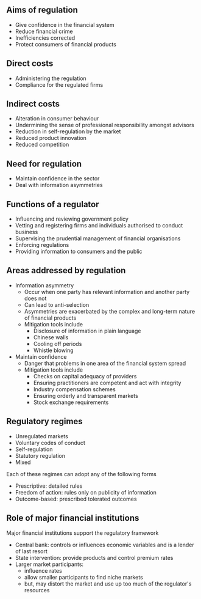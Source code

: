 ## Aims of regulation

- Give confidence in the financial system
- Reduce financial crime
- Inefficiencies corrected
- Protect consumers of financial products

## Direct costs

- Administering the regulation
- Compliance for the regulated firms

## Indirect costs

- Alteration in consumer behaviour
- Undermining the sense of professional responsibility amongst advisors
- Reduction in self-regulation by the market
- Reduced product innovation
- Reduced competition

## Need for regulation

- Maintain confidence in the sector
- Deal with information asymmetries

## Functions of a regulator

- Influencing and reviewing government policy
- Vetting and registering firms and individuals authorised to conduct business
- Supervising the prudential management of financial organisations
- Enforcing regulations
- Providing information to consumers and the public

## Areas addressed by regulation

- Information asymmetry
    - Occur when one party has relevant information and another party does not
    - Can lead to anti-selection
    - Asymmetries are exacerbated by the complex and long-term nature of
    financial products
    - Mitigation tools include
        - Disclosure of information in plain language
        - Chinese walls
        - Cooling off periods
        - Whistle blowing
- Maintain confidence
    - Danger that problems in one area of the financial system spread
    - Mitigation tools include
        - Checks on capital adequacy of providers
        - Ensuring practitioners are competent and act with integrity
        - Industry compensation schemes
        - Ensuring orderly and transparent markets
        - Stock exchange requirements

## Regulatory regimes

- Unregulated markets
- Voluntary codes of conduct
- Self-regulation
- Statutory regulation
- Mixed

Each of these regimes can adopt any of the following forms

- Prescriptive: detailed rules
- Freedom of action: rules only on publicity of information
- Outcome-based: prescribed tolerated outcomes

## Role of major financial institutions

Major financial institutions support the regulatory framework

- Central bank: controls or influences economic variables and is a lender of
last resort
- State intervention: provide products and control premium rates
- Larger market participants:
    - influence rates
    - allow smaller participants to find niche markets
    - but, may distort the  market and use up too much of the regulator's
    resources